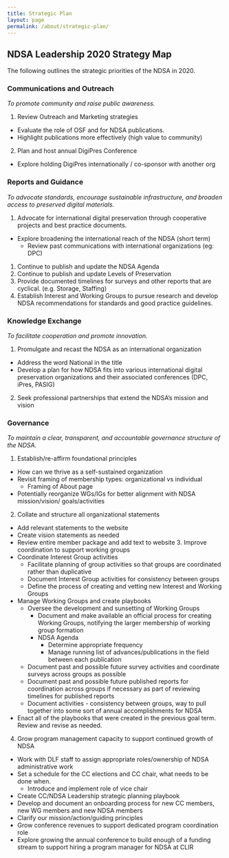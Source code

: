 ```yaml
---
title: Strategic Plan
layout: page
permalink: /about/strategic-plan/
---
```

## NDSA Leadership 2020 Strategy Map
The following outlines the strategic priorities of the NDSA in 2020.

### Communications and Outreach
*To promote community and raise public awareness.*

1. Review Outreach and Marketing strategies
- Evaluate the role of OSF and for NDSA publications.
- Highlight publications more effectively (high value to community)
2. Plan and host annual DigiPres Conference
- Explore holding DigiPres internationally / co-sponsor with another org

### Reports and Guidance
*To advocate standards, encourage sustainable infrastructure, and broaden access to preserved digital materials.*
1. Advocate for international digital preservation through cooperative projects and best practice documents.
- Explore broadening the international reach of the NDSA (short term)
  - Review past communications with international organizations (eg: DPC)
1. Continue to publish and update the NDSA Agenda
2. Continue to publish and update Levels of Preservation
3. Provide documented timelines for surveys and other reports that are cyclical. (e.g. Storage, Staffing)
4. Establish Interest and Working Groups to pursue research and develop NDSA recommendations for standards and good practice guidelines.

### Knowledge Exchange
*To facilitate cooperation and promote innovation.*
1. Promulgate and recast the NDSA as an international organization
- Address the word National in the title
- Develop a plan for how NDSA fits into various international digital preservation organizations and their associated conferences (DPC, iPres, PASIG)
2. Seek professional partnerships that extend the NDSA’s mission and vision 

### Governance
*To maintain a clear, transparent, and accountable governance structure of the NDSA.*
1. Establish/re-affirm foundational principles 
- How can we thrive as a self-sustained organization
- Revisit framing of membership types: organizational vs individual
  - Framing of About page
- Potentially reorganize WGs/IGs for better alignment with NDSA mission/vision/ goals/activities
2. Collate and structure all organizational statements
- Add relevant statements to the website 
- Create vision statements as needed
- Review entire member package and add text to website
  3. Improve coordination to support working groups
- Coordinate Interest Group activities
  - Facilitate planning of group activities so that groups are coordinated rather than duplicative
  - Document Interest Group activities for consistency between groups 
  - Define the process of creating and vetting new Interest and Working Groups
- Manage Working Groups and create playbooks
  - Oversee the development and sunsetting of Working Groups 
    - Document and make available an official process for creating Working Groups, notifying the larger membership of working group formation
    - NDSA Agenda
      - Determine appropriate frequency
      - Manage running list of advances/publications in the field between each publication
  - Document past and possible future survey activities and coordinate surveys across groups as possible 
  - Document past and possible future published reports for coordination across groups if necessary as part of reviewing timelines for published reports
  - Document activities - consistency between groups, way to pull together into some sort of annual accomplishments for NDSA
- Enact all of the playbooks that were created in the previous goal term. Review and revise as needed.
4. Grow program management capacity to support continued growth of NDSA
- Work with DLF staff to assign appropriate roles/ownership of NDSA administrative work
- Set a schedule for the CC elections and CC chair, what needs to be done when.
  - Introduce and implement role of vice chair
- Create CC/NDSA Leadership strategic planning playbook
- Develop and document an onboarding process for new CC members, new WG members and new NDSA members
- Clarify our mission/action/guiding principles
- Grow conference revenues to support dedicated program coordination role
- Explore growing the annual conference to build enough of a funding stream to support hiring a program manager for NDSA at CLIR

